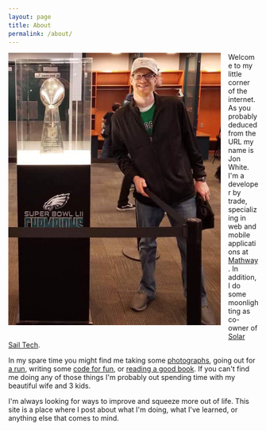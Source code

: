 ```yaml
---
layout: page
title: About
permalink: /about/
---
```


<img src="/images/JonWhiteSB.jpg" style="float:left; margin:0px 15px 15px 0px;"/> Welcome to my little corner of the internet.  As you probably deduced from the URL my name is Jon White.  I'm a developer by trade, specializing in web and mobile applications at <a href="https://mathway.com" target="_blank">Mathway</a>.  In addition, I do some moonlighting as co-owner of <a href="https://solarsail.io" target="_blank">Solar Sail Tech</a>. 

In my spare time  you might find me taking some <a href="https://500px.com/jjwhite01" target="_blank">photographs</a>, going out for <a href="https://www.strava.com/athletes/32848045" target="_blank">a run</a>, writing some <a href="https://github.com/jjwhite" target="_blank">code for fun</a>, or <a href="/books">reading a good book</a>.  If you can't find me doing any of those things I'm probably out spending time with my beautiful wife and 3 kids. 

I'm always looking for ways to improve and squeeze more out of life. This site is a place where I post about what I'm doing, what I've learned, or anything else that comes to mind. 
